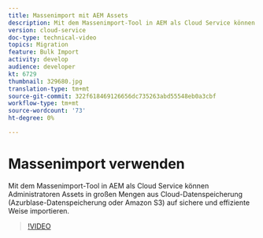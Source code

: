 ```yaml
---
title: Massenimport mit AEM Assets
description: Mit dem Massenimport-Tool in AEM als Cloud Service können Administratoren Assets in großen Mengen aus Cloud-Datenspeicherung (Azurblase-Datenspeicherung oder Amazon S3) auf sichere und effiziente Weise importieren.
version: cloud-service
doc-type: technical-video
topics: Migration
feature: Bulk Import
activity: develop
audience: developer
kt: 6729
thumbnail: 329680.jpg
translation-type: tm+mt
source-git-commit: 322f618469126656dc735263abd55548eb0a3cbf
workflow-type: tm+mt
source-wordcount: '73'
ht-degree: 0%

---
```



# Massenimport verwenden

Mit dem Massenimport-Tool in AEM als Cloud Service können Administratoren Assets in großen Mengen aus Cloud-Datenspeicherung (Azurblase-Datenspeicherung oder Amazon S3) auf sichere und effiziente Weise importieren.

>[!VIDEO](https://video.tv.adobe.com/v/329680/?quality=12&learn=on)
